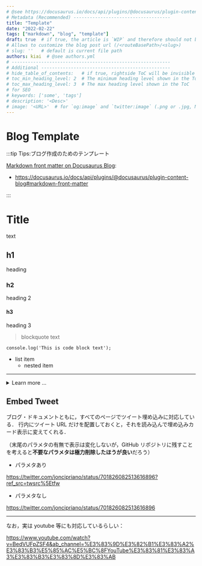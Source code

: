 ```yaml
---
# @see https://docusaurus.io/docs/api/plugins/@docusaurus/plugin-content-blog#markdown-front-matter
# Metadata (Recommended) ------------------------------------
title: "Template"
date: "2022-02-22"
tags: ["markdown", "blog", "template"]
draft: true  # if true, the article is `WIP` and therefore should not be published yet
# Allows to customize the blog post url (/<routeBasePath>/<slug>)
# slug: ''   # default is current file path
authors: kiai  # @see authors.yml
# -----------------------------------------------------------
# Additional ------------------------------------------------
# hide_table_of_contents:   # if true, rightside ToC will be invisible
# toc_min_heading_level: 2  # The minimum heading level shown in the ToC
# toc_max_heading_level: 3  # The max heading level shown in the ToC
# for SEO
# keywords: ['some', 'tags']
# description: '<Desc>'
# image: '<URL>'  # for `og:image` and `twitter:image` (.png or .jpg, NOT .svg)
---
```


# Blog Template

<!-- `:::` <= this is `admonition`: cf. https://docusaurus.io/docs/markdown-features/admonitions -->

:::tip Tips:ブログ作成のためのテンプレート

[Markdown front matter on Docusaurus Blog](https://docusaurus.io/docs/api/plugins/@docusaurus/plugin-content-blog#markdown-front-matter):

-   https://docusaurus.io/docs/api/plugins/@docusaurus/plugin-content-blog#markdown-front-matter

:::

<!-- truncate -->
<!-- cf. https://docusaurus.io/docs/blog#blog-list -->

# Title

text

## h1

heading

### h2

heading 2

#### h3

heading 3

> blockquote text

```
console.log('This is code block text');
```

-   list item
    -   nested item

<!-- `---` is Divider -->

---

<details>
<summary>Learn more ...</summary>

````md title="src/content/blogs/Template.md"
---
# Metadata (Recommended) ------------------------------------
title: "Template"
date: "2022-02-22"
tags: ["markdown", "blog", "template"]
draft: true  # if true, the article will not be published
# Allows to customize the blog post url (/<routeBasePath>/<slug>)
# slug: ''   # default is current file path
author: Kiai  # @see authors.yml
# -----------------------------------------------------------
# Additional ------------------------------------------------
# hide_table_of_contents:   # if true, rightside ToC will be invisible
# toc_min_heading_level: 2  # The minimum heading level shown in the ToC
# toc_max_heading_level: 3  # The max heading level shown in the ToC
# for SEO
# keywords: ['some', 'tags']
# description: '<Desc>'
# image: '<URL>'  # for `og:image` and `twitter:image`  (.png or .jpg, NOT .svg)
---

# Title

text

## h1

heading

### h2

heading 2


#### h3

heading 3


> blockquote text

```
console.log('code block');
```

- list item
  - nested item

<!-- `---` is Divider -->

---

````

</details>

## Embed Tweet

ブログ・ドキュメントともに，すべてのページでツイート埋め込みに対応している．
行内にツイート URL だけを配置しておくと，それを読み込んで埋め込みカード表示に変えてくれる．

（末尾のパラメタの有無で表示は変化しないが，GitHub リポジトリに残すことを考えると**不要なパラメタは極力削除したほうが良い**だろう）

-   パラメタあり

https://twitter.com/joncipriano/status/701826082513616896?ref_src=twsrc%5Etfw

-   パラメタなし

https://twitter.com/joncipriano/status/701826082513616896

---

なお，実は youtube 等にも対応しているらしい：

https://www.youtube.com/watch?v=BedVUFpZSF4&ab_channel=%E3%83%9D%E3%82%B1%E3%83%A2%E3%83%B3%E5%85%AC%E5%BC%8FYouTube%E3%83%81%E3%83%A3%E3%83%B3%E3%83%8D%E3%83%AB
